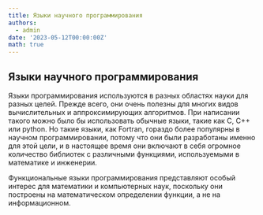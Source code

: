 ```yaml
---
title: Языки научного программирования
authors:
  - admin
date: '2023-05-12T00:00:00Z'
math: true
---
```


## Языки научного программирования
Языки программирования используются в разных областях науки для разных целей. Прежде всего, они очень полезны для многих видов вычислительных и аппроксимирующих алгоритмов. При написании такого можно было бы использовать обычные языки, такие как C, C++ или python. Но такие языки, как Fortran, гораздо более популярны в научном программировании, потому что они были разработаны именно для этой цели, и в настоящее время они включают в себя огромное количество библиотек с различными функциями, используемыми в математике и инженерии.

Функциональные языки программирования представляют особый интерес для математики и компьютерных наук, поскольку они построены на математическом определении функции, а не на информационном.

